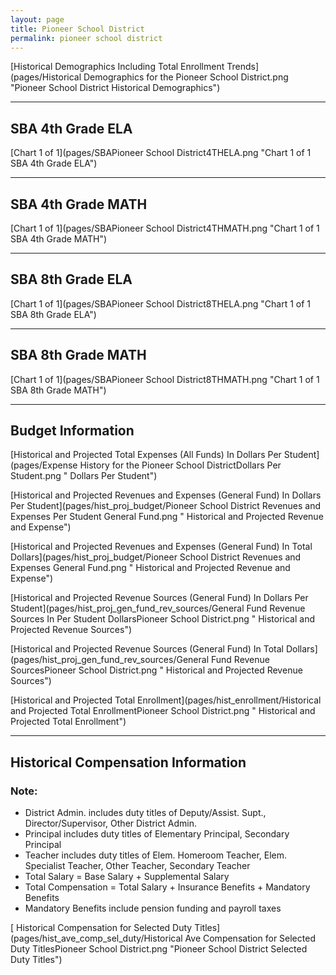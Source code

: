 ```yaml
---
layout: page
title: Pioneer School District
permalink: pioneer school district
---
```



[Historical Demographics Including Total Enrollment Trends](pages/Historical Demographics for the Pioneer School District.png "Pioneer School District Historical Demographics")

___

## SBA 4th Grade ELA

[Chart 1 of 1](pages/SBAPioneer School District4THELA.png "Chart 1 of 1 SBA 4th Grade ELA")


___

## SBA 4th Grade MATH

[Chart 1 of 1](pages/SBAPioneer School District4THMATH.png "Chart 1 of 1 SBA 4th Grade MATH")


___

## SBA 8th Grade ELA

[Chart 1 of 1](pages/SBAPioneer School District8THELA.png "Chart 1 of 1 SBA 8th Grade ELA")


___

## SBA 8th Grade MATH

[Chart 1 of 1](pages/SBAPioneer School District8THMATH.png "Chart 1 of 1 SBA 8th Grade MATH")


___

## Budget Information

[Historical and Projected Total Expenses (All Funds) In Dollars Per Student](pages/Expense History for the Pioneer School DistrictDollars Per Student.png " Dollars Per Student")

[Historical and Projected Revenues and Expenses (General Fund) In Dollars Per Student](pages/hist_proj_budget/Pioneer School District Revenues and Expenses Per Student General Fund.png " Historical and Projected Revenue and Expense")

[Historical and Projected Revenues and Expenses (General Fund) In Total Dollars](pages/hist_proj_budget/Pioneer School District Revenues and Expenses General Fund.png " Historical and Projected Revenue and Expense")

[Historical and Projected Revenue Sources (General Fund) In Dollars Per Student](pages/hist_proj_gen_fund_rev_sources/General Fund Revenue Sources In Per Student DollarsPioneer School District.png " Historical and Projected Revenue Sources")

[Historical and Projected Revenue Sources (General Fund) In Total Dollars](pages/hist_proj_gen_fund_rev_sources/General Fund Revenue SourcesPioneer School District.png " Historical and Projected Revenue Sources")

[Historical and Projected Total Enrollment](pages/hist_enrollment/Historical and Projected Total EnrollmentPioneer School District.png " Historical and Projected Total Enrollment")


___

## Historical Compensation Information
### Note:
- District Admin. includes duty titles of Deputy/Assist. Supt., Director/Supervisor, Other District Admin.
- Principal includes duty titles of Elementary Principal, Secondary Principal
- Teacher includes duty titles of Elem. Homeroom Teacher, Elem. Specialist Teacher, Other Teacher, Secondary Teacher
- Total Salary = Base Salary + Supplemental Salary
- Total Compensation = Total Salary + Insurance Benefits + Mandatory Benefits
- Mandatory Benefits include pension funding and payroll taxes

[ Historical Compensation for Selected Duty Titles](pages/hist_ave_comp_sel_duty/Historical Ave Compensation for Selected Duty TitlesPioneer School District.png "Pioneer School District Selected Duty Titles")

